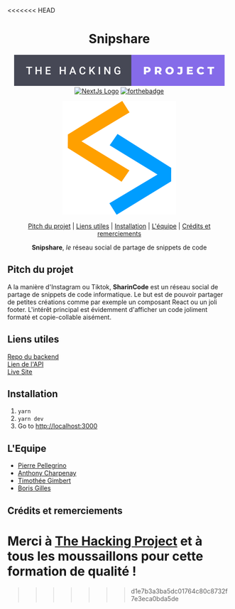 <<<<<<< HEAD
<div align='center'>

# Snipshare

[![THP Badge](https://raw.githubusercontent.com/Beygs/Beygs/main/assets/the-hacking-project-badge.svg)](https://www.thehackingproject.org/)
[![NextJs Logo](https://img.shields.io/badge/next.js-000000?style=for-the-badge&logo=nextdotjs&logoColor=white)](https://nextjs.org/)
[![forthebadge](https://forthebadge.com/images/badges/built-with-love.svg)](https://forthebadge.com)

[![Snipshare](./public/icon-256x256.png)](https://www.snipsha.re)

[Pitch du projet](#pitch-du-projet) | 
[Liens utiles](#liens-utiles) | 
[Installation](#installation) | 
[L'équipe](#lequipe) | 
[Crédits et remerciements](#crédits-et-remerciements)

**Snipshare**, *le* réseau social de partage de snippets de code

</div>

## Pitch du projet

A la manière d'Instagram ou Tiktok, **SharinCode** est un réseau social de partage de snippets de code informatique. Le but est de pouvoir partager de petites créations comme par exemple un composant React ou un joli footer. L'intérêt principal est évidemment d'afficher un code joliment formaté et copie-collable aisément.

## Liens utiles

[Repo du backend](https://github.com/pierre-pellegrino/sharincode-api)<br/>
[Lien de l'API](https://snipshare-api.herokuapp.com/)<br/>
[Live Site](https://www.snipsha.re)

## Installation

1. `yarn`
1. `yarn dev`
1. Go to [http://localhost:3000](http://localhost:3000)

## L'Equipe

- [Pierre Pellegrino](https://github.com/pierre-pellegrino)
- [Anthony Charpenay](https://github.com/talmidiel)
- [Timothée Gimbert](https://github.com/TimotheeGimbert)
- [Boris Gilles](https://github.com/Beygs)

## Crédits et remerciements

Merci à [The Hacking Project](https://www.thehackingproject.org/) et à tous les moussaillons pour cette formation de qualité !
=======
>>>>>>> d1e7b3a3ba5dc01764c80c8732f7e3eca0bda5de
